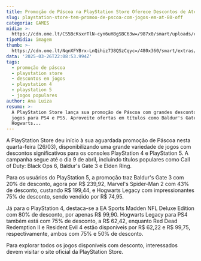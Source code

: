 ```yaml
---
title: Promoção de Páscoa na PlayStation Store Oferece Descontos de Até 80% em Jogos
slug: playstation-store-tem-promoo-de-pscoa-com-jogos-em-at-80-off
categoria: GAMES
midia: >-
  https://cdn.ome.lt/CS5BcKsxrTlN-cyn6uH8gSBC63w=/987x0/smart/uploads/conteudo/fotos/Design_sem_nome_-_2025-03-26T183947.337.png
tipoMidia: imagem
thumb: >-
  https://cdn.ome.lt/NqnXFYBrx-LnQihiz738QSzCqyc=/480x360/smart/extras/conteudos/Design_sem_nome_-_2025-03-26T183947.337.png
data: '2025-03-26T22:08:53.994Z'
tags:
  - promoção de páscoa
  - playstation store
  - descontos em jogos
  - playstation 4
  - playstation 5
  - jogos populares
author: Ana Luiza
resumo: >-
  A PlayStation Store lança sua promoção de Páscoa com grandes descontos em
  jogos para PS4 e PS5. Aproveite ofertas em títulos como Baldur's Gate 3 e
  Hogwarts...
---
```


A PlayStation Store deu início à sua aguardada promoção de Páscoa nesta quarta-feira (26/03), disponibilizando uma grande variedade de jogos com descontos significativos para os consoles PlayStation 4 e PlayStation 5. A campanha segue até o dia 9 de abril, incluindo títulos populares como Call of Duty: Black Ops 6, Baldur's Gate 3 e Elden Ring.

Para os usuários do PlayStation 5, a promoção traz Baldur's Gate 3 com 20% de desconto, agora por R$ 239,92, Marvel's Spider-Man 2 com 43% de desconto, custando R$ 199,44, e Hogwarts Legacy com impressionantes 75% de desconto, sendo vendido por R$ 74,95.

Já para o PlayStation 4, destaca-se a EA Sports Madden NFL Deluxe Edition com 80% de desconto, por apenas R$ 99,90. Hogwarts Legacy para PS4 também está com 75% de desconto, a R$ 62,42, enquanto Red Dead Redemption II e Resident Evil 4 estão disponíveis por R$ 62,22 e R$ 99,75, respectivamente, ambos com 75% e 50% de desconto.

Para explorar todos os jogos disponíveis com desconto, interessados devem visitar o site oficial da PlayStation Store.
